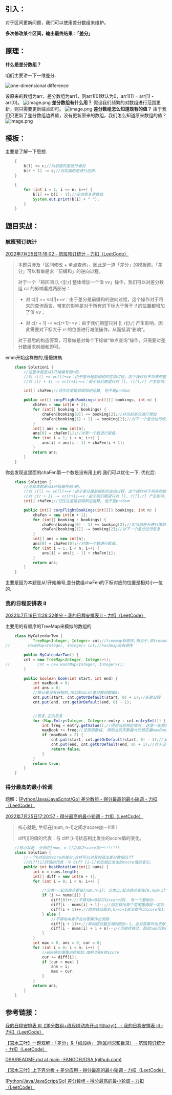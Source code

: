 ## 引入：

对于区间更新问题，我们可以使用差分数组来维护。

**多次修改某个区间，输出最终结果：「差分」**

## 原理：

**什么是差分数组？**

咱们主要讲一下一维差分.

![one-dimensional difference](https://figurebed-ladidol.oss-cn-chengdu.aliyuncs.com/img/202207251810726.png)

设原来的数组为arr，差分数组为arr1，则arr1[0]默认为0，arr1[1] = arr[1] - arr[0]。
![image.png](https://figurebed-ladidol.oss-cn-chengdu.aliyuncs.com/img/202207251809655.png)
**差分数组有什么用？**
假设我们频繁的对数组进行范围更新，则只需要更新端点即可。
![image.png](https://figurebed-ladidol.oss-cn-chengdu.aliyuncs.com/img/202207251809684.png)
**差分数组怎么知道现有的值？**
由于我们只更新了差分数组边界值，没有更新原来的数组，我们怎么知道原来数组的值？
![image.png](https://figurebed-ladidol.oss-cn-chengdu.aliyuncs.com/img/202207251809730.png)



## 模板：

主要是了解一下思想.

```java
    {
        b[l] += c;//对前面的差进行增加
        b[r + 1] -= c;//对后面的差进行还原.
    }

    {
        for (int i = 1; i <= n; i++) {
            b[i] += b[i - 1];//正向恢复原数组
            System.out.print(b[i] + " ");
        }
    }
```



## 题目实战：

### 航班预订统计

[2022年7月25日11:16:02 - 航班预订统计 - 力扣（LeetCode）](https://leetcode.cn/problems/corporate-flight-bookings/solution/2022nian-7yue-25ri-111602-by-ladidol-dg2i/)

> 本题只涉及「区间修改 + 单点查询」，因此是一道「差分」的模板题。「差分」可以看做是求「前缀和」的逆向过程。
>
> 对于一个「将区间 [l, r][*l*,*r*] 整体增加一个值 v*v*」操作，我们可以对差分数组 c*c* 的影响看成两部分：
>
> - 对 c[l] += v*c*[*l*]+=*v*：由于差分是前缀和的逆向过程，这个操作对于将来的查询而言，带来的影响是对于所有的下标大于等于 l*l* 的位置都增加了值 v*v*；
>
> - 对 c[r + 1] -= v*c*[*r*+1]−=*v*：由于我们期望只对 [l, r][*l*,*r*] 产生影响，因此需要对下标大于 r*r* 的位置进行减值操作，从而抵消“影响”。
>
> 对于最后的构造答案，可看做是对每个下标做“单点查询”操作，只需要对差分数组求前缀和即可。

emm开始这样做的,慢慢搞搞.
```java
    class Solution1 {
        //注意本题是从1开始编号到n的.
        //对 c[l] += vc[l]+=v：由于差分是前缀和的逆向过程，这个操作对于将来的查询而言，带来的影响是对于所有的下标大于等于 ll 的位置都增加了值 vv；
        //对 c[r + 1] -= vc[r+1]−=v：由于我们期望只对 [l, r][l,r] 产生影响，因此需要对下标大于 rr 的位置进行减值操作，从而抵消“影响”。

        int[] chaFen;//记住这里是前缀和逆运算, 他不是preSum

        public int[] corpFlightBookings(int[][] bookings, int n) {
            chaFen = new int[n + 2];
            for (int[] booking : bookings) {
                chaFen[booking[0]] += booking[2];//对当前差分进行增加
                chaFen[booking[1] + 1] -= booking[2];//对下一个差分进行恢复.
            }
            int[] ans = new int[n];
            ans[0] = chaFen[1];//对第一个数进行赋值.
            for (int i = 1; i < n; i++) {
                ans[i] = ans[i - 1] + chaFen[i + 1];
            }
            return ans;
        }
    }
```
你会发现这里面的chaFen第一个数是没有用上的.我们可以优化一下.
优化后:
```java
    class Solution {
        //注意本题是从1开始编号到n的.
        //对 c[l] += vc[l]+=v：由于差分是前缀和的逆向过程，这个操作对于将来的查询而言，带来的影响是对于所有的下标大于等于 ll 的位置都增加了值 vv；
        //对 c[r + 1] -= vc[r+1]−=v：由于我们期望只对 [l, r][l,r] 产生影响，因此需要对下标大于 rr 的位置进行减值操作，从而抵消“影响”。
        int[] chaFen;//记住这里是前缀和逆运算, 他不是preSum

        public int[] corpFlightBookings(int[][] bookings, int n) {
            chaFen = new int[n + 1];
            for (int[] booking : bookings) {
                chaFen[booking[0] - 1] += booking[2];//对当前差分进行增加 
                chaFen[booking[1]] -= booking[2];//对下一个差分进行恢复.
            }
            int[] ans = new int[n];
            ans[0] = chaFen[0];//对第一个数进行赋值.
            for (int i = 1; i < n; i++) {
                ans[i] = ans[i - 1] + chaFen[i];
            }
            return ans;
        }
    }
```
主要是因为本题是从1开始编号,差分数组chaFen的下标对应的位置是相对小一位的.

### 我的日程安排表 II

[2022年7月19日11:28:32差分 - 我的日程安排表 II - 力扣（LeetCode）](https://leetcode.cn/problems/my-calendar-ii/solution/2022nian-7yue-19ri-112832-by-quirky-knut-i3lg/)

主要用的有顺序的TreeMap来模拟的数组的

```java
    class MyCalendarTwo {
            TreeMap<Integer, Integer> cnt;//treemap有顺序,相当于,用treemap来换了一下数组
//        HashMap<Integer, Integer> cnt;//hashmap没有顺序

        public MyCalendarTwo() {
        cnt = new TreeMap<Integer, Integer>();
//            cnt = new HashMap<Integer, Integer>();
        }

        public boolean book(int start, int end) {
            int maxBook = 0;
            int ans = 0;
            //默认是没有日程的,所以默认cnt差分数组都是0;
            cnt.put(start, cnt.getOrDefault(start, 0) + 1);//新建日程
            cnt.put(end, cnt.getOrDefault(end, 0) - 1);


            //恢复,正向恢复
            for (Map.Entry<Integer, Integer> entry : cnt.entrySet()) {
                int freq = entry.getValue();//得到当前预定情况, 这里一定是按顺序来的.
                maxBook += freq;//还原原数组, 得到当前天数最大的预定量maxBook
                if (maxBook > 2) {
                    cnt.put(start, cnt.getOrDefault(start, 0) - 1);//没有写入日程的,就不允许insert进去,还原回去.
                    cnt.put(end, cnt.getOrDefault(end, 0) + 1);//对于没有写入日程的,就不允许insert.
                    return false;
                }
            }
            return true;
        }
    }
```

### 得分最高的最小轮调

题解：[[Python/Java/JavaScript/Go\] 差分数组 - 得分最高的最小轮调 - 力扣（LeetCode）](https://leetcode.cn/problems/smallest-rotation-with-highest-score/solution/pythonjavajavascriptgo-chai-fen-shu-zu-b-xhvy/)

[2022年7月25日17:20:57 - 得分最高的最小轮调 - 力扣（LeetCode）](https://leetcode.cn/problems/smallest-rotation-with-highest-score/solution/2022nian-7yue-25ri-172057-by-ladidol-rpie/)

> 核心就是, 坐标在[num, n-1]之间才score加一!!!!!!!
>
> diff[i]的值的代表：与 diff [i-1]状态相比发生的score值的变化。



```java
    //核心就是, 坐标在[num, n-1]之间才score加一!!!!!!!
    class Solution {
        //一个k对应的score的差分,这样可以对其构造出差分数组diff
        //diff[i]的值的代表：与 diff [i-1]状态相比发生的score值的变化。
        public int bestRotation(int[] nums) {
            int n = nums.length;
            int[] diff = new int[n + 1];
            for (int i = 0; i < n; i++) {

                /*分类一:起点终点都在[num,n-1]; 分类二:起点终点都在[0,num-1]*/
                if (i >= nums[i]) {
                    diff[0]++;//不移动k=0就可以score加1. 有一个基础分.
                    diff[i - nums[i] + 1]--;//向左移出那个范围里面就一定会--;
                    diff[i + 1]++;//向左移动直到,k>=i+1就又都可以score加1;
                } else {
                    //不移动本身不会对答案作出贡献
                    diff[i + 1]++;//移动超过最左端0回到n-1，会对答案作出贡献
                    diff[i - nums[i] + 1 + n]--;//当继续移动，超过num回到[0, num - 1] 之间时，又不会再对答案做出贡献了
                }
            }
            int max = 0, ans = 0, cur = 0;
            for (int i = 0; i < n; i++) {
                //emm确实很像动态规划.维护当前k的score
                cur += diff[i];
                if (cur > max) {
                    ans = i;
                    max = cur;
                }
            }
            return ans;
        }
    }
```



## 参考链接：

[我的日程安排表 III【差分数组+线段树动态开点(带lazy)】 - 我的日程安排表 III - 力扣（LeetCode）](https://leetcode.cn/problems/my-calendar-iii/solution/wo-de-ri-cheng-an-pai-biao-by-jiang-hui-yac60/)

[【宫水三叶】一题双解 :「差分」&「线段树」（附区间求和目录） - 航班预订统计 - 力扣（LeetCode）](https://leetcode.cn/problems/corporate-flight-bookings/solution/gong-shui-san-xie-yi-ti-shuang-jie-chai-fm1ef/)

[DSA/README.md at main · FANGDEI/DSA (github.com)](https://github.com/FANGDEI/DSA/blob/main/PrefixSumAndDifference/README.md)

[【宫水三叶】上下界分析 + 差分应用 - 得分最高的最小轮调 - 力扣（LeetCode）](https://leetcode.cn/problems/smallest-rotation-with-highest-score/solution/gong-shui-san-xie-shang-xia-jie-fen-xi-c-p6kh/)

[[Python/Java/JavaScript/Go\] 差分数组 - 得分最高的最小轮调 - 力扣（LeetCode）](https://leetcode.cn/problems/smallest-rotation-with-highest-score/solution/pythonjavajavascriptgo-chai-fen-shu-zu-b-xhvy/)

